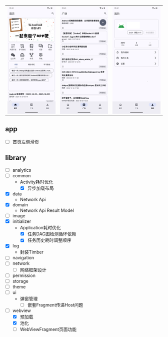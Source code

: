 <table>
  <tr>
    <td>
      <img src="./readme/screenshot_1.png" width="1080" alt="">
    </td>
    <td>
      <img src="./readme/screenshot_2.png" width="1080" alt="">
    </td>
    <td>
      <img src="./readme/screenshot_3.png" width="1080" alt="">
    </td>
  </tr>
</table>

## app

- [ ] 首页左侧滑页

## library

- [ ] analytics
- [ ] common
    - Activity耗时优化
        - [x] 异步加载布局
- [x] data
    - Network Api
- [x] domain
    - Network Api Result Model
- [ ] image
- [x] initializer
    - Application耗时优化
        - [x] 任务DAG图检测循环依赖
        - [x] 任务历史耗时调整顺序
- [x] log
    - 封装Timber
- [ ] navigation
- [ ] network
    - [ ] 网络框架设计
- [ ] permission
- [ ] storage
- [ ] theme
- [ ] ui
    - 弹窗管理
        - [ ] 嵌套Fragment传递Host问题
- [ ] webview
    - [x] 预加载
    - [x] 池化
    - [ ] WebViewFragment页面功能
